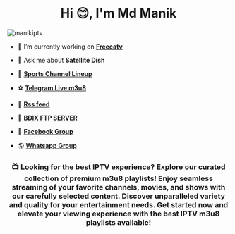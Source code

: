 <div class="separator" style="clear: both;"><a href="https://blogger.googleusercontent.com/img/b/R29vZ2xl/AVvXsEhToUqDtUFd6Ny47NJwNX6I-8FYw9TrcsgooK3y6Ni85RD2g1jD3FLCKiu6oZsWzy9bY9X3LXfe48DnlpFcR_cPiMNC6N54_BLN7np8HwyHkwO5JSYmY1dZCTN2FfpMISYaKkgETmK-arB63R-Zy-dDjau5HEcyWbtjhOKPsM-PIXwLzJ2r2j8tMA/s1600/freecatv%20iptv%20m3u8.jpg" style="display: block; padding: 1em 0; text-align: center; "><img alt="" border="0" data-original-height="584" data-original-width="1001" src="https://blogger.googleusercontent.com/img/b/R29vZ2xl/AVvXsEhToUqDtUFd6Ny47NJwNX6I-8FYw9TrcsgooK3y6Ni85RD2g1jD3FLCKiu6oZsWzy9bY9X3LXfe48DnlpFcR_cPiMNC6N54_BLN7np8HwyHkwO5JSYmY1dZCTN2FfpMISYaKkgETmK-arB63R-Zy-dDjau5HEcyWbtjhOKPsM-PIXwLzJ2r2j8tMA/s1600/freecatv%20iptv%20m3u8.jpg"/></a></div>


<h1 align="center">Hi 😊, I'm Md Manik</h1>


<p align="left"> <img src="https://komarev.com/ghpvc/?username=manikiptv&label=Profile%20views&color=0e75b6&style=flat" alt="manikiptv" /> </p>

- 🔭 I’m currently working on [**Freecatv**](https://freecatv.blogspot.com/)


- 💬 Ask me about **Satellite Dish**


- 📡 [**Sports Channel Lineup**](https://freecatv.blogspot.com/search/label/Sports?max-results=10)
- ⚽ [**Telegram Live m3u8**](https://t.me/bdstream)
- 🤝 [**Rss feed**](https://freecatv.blogspot.com/p/sitemap_7.html)
- 🏏 [**BDIX FTP SERVER**](https://t.me/bdixftpiptv)
- 🌼 [**Facebook Group**](https://www.facebook.com/groups/freecatvcloud)
- 🌎 [**Whatsapp Group**](https://chat.whatsapp.com/H0mKsjcqR9Y9y23Y4UX5xE)


<h3 align="center">📺 Looking for the best IPTV experience? Explore our curated collection of premium m3u8 playlists! Enjoy seamless streaming of your favorite channels, movies, and shows with our carefully selected content. Discover unparalleled variety and quality for your entertainment needs. Get started now and elevate your viewing experience with the best IPTV m3u8 playlists available!</h3>
